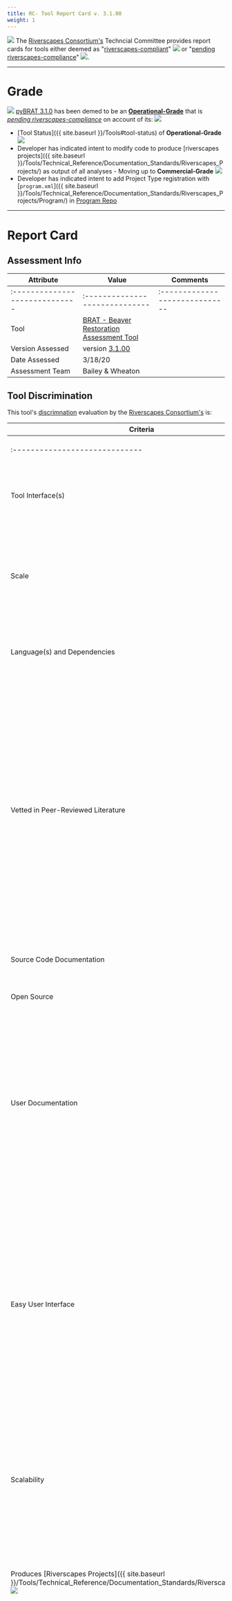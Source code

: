 ```yaml
---
title: RC- Tool Report Card v. 3.1.00
weight: 1
---
```


<a href="https://riverscapes.xyz"><img class="float-left" src="{{ site.baseurl }}/assets/images/rc/RiverscapesConsortium_Logo_Black_BHS_200w.png"></a>
The [Riverscapes Consortium's](https://riverscapes.xyz) Techncial Committee provides report cards for tools either deemed as "[riverscapes-compliant](https://riverscapes.xyz/Tools/#riverscapes-compliant)" <img  src="{{ site.baseurl }}/assets/images/rc/RiverscapesCompliant_24.png"> or "[pending riverscapes-compliance](https://riverscapes.xyz/Tools/#tools-pending-riverscapes-compliance)" <img  src="{{ site.baseurl }}/assets/images/rc/RiverscapesCompliantPending_28.png">. 

-----
# Grade
<a href="https://riverscapes.xyz/Tools/#tool-status"><img class="float-right" src="{{ site.baseurl }}/assets/images/rc/RiverscapesCompliantPending_128.png"></a> [pyBRAT 3.1.0](https://github.com/Riverscapes/pyBRAT/releases/tag/3.1.00) has been demed to be an [**Operational-Grade**]() that is [*pending riverscapes-compliance*](https://riverscapes.xyz/Tools/#tools-pending-riverscapes-compliance) on account of its:
<img class="float-left" src="{{ site.baseurl }}/assets/images/tools/TRL_badges_pngs/TRL_orange/3_badges+status+text/128w/TRL_(128px)4-orange-text.png">

- [Tool Status]({{ site.baseurl }}/Tools#tool-status) of **Operational-Grade** <img src="{{ site.baseurl }}/assets/images/tools/TRL_badges_pngs/TRL_orange/2_badges+status/24px/TRL_4_orange_24.png">
- Developer has indicated intent to modify code to produce [riverscapes projects]({{ site.baseurl }}/Tools/Technical_Reference/Documentation_Standards/Riverscapes_Projects/) as output of all analyses - Moving up to **Commercial-Grade** <img src="{{ site.baseurl }}/assets/images/tools/TRL_badges_pngs/TRL_orange/2_badges+status/24px/TRL_6_orange_24.png">
- Developer has indicated intent to add Project Type registration with [`program.xml`]({{ site.baseurl }}/Tools/Technical_Reference/Documentation_Standards/Riverscapes_Projects/Program/) in [Program Repo](https://github.com/Riverscapes/Program) 

--------
# Report Card
## Assessment  Info

| Attribute | Value | Comments |
|--------------------------------|-----------------------------------------------------------------------------|--------------------------------|
| :----------------------------- | :----------------------------- | :----------------------------- |
| Tool | [BRAT - Beaver Restoration Assessment Tool](https://brat.riverscapes.xyz) |  |
| Version Assessed | version [3.1.00](https://github.com/Riverscapes/pyBRAT/releases/tag/3.1.00) |  |
| Date Assessed | 3/18/20 |  |
| Assessment Team | Bailey & Wheaton |  |

## Tool Discrimination
This tool's [discrimnation](https://riverscapes.xyz/Tools/#model-discrimination) evaluation by the [Riverscapes Consortium's](https://riverscapes.xyz) is:

| Criteria | Value | Evaluation | Comments |
|------------------------------------|---------------------------------------------------------------------------------------------------------------------------------------------------------------------------------------------------------|----------------------------------------------------------|-----------------------------------------------------------------------------------------------------------------------------------------------------------------------------------------------------------------------------------------------------------------------------------------------------------------------------------------------------------------------------------------------------------------------------------------------------------------------------------|
| :----------------------------- | :----------------------------- |  | :----------------------------- |
| Tool Interface(s) | <img src="{{ site.baseurl }}/assets/images/tools/ArcPyToolbox.png">:  [ArcPy Toolbox in ArcGIS](https://desktop.arcgis.com/en/arcmap/10.7/analyze/creating-tools/a-quick-tour-of-python-toolboxes.htm) | <i class="fa fa-battery-half" aria-hidden="true"></i> | Tool is a series of steps (wizard-driven) that is very specific to freely available US data. |
| Scale | Network (reach scale resolution, watershed extent) | <i class="fa fa-battery-full" aria-hidden="true"></i> | This tool has been applied across entire states, regions and watersheds, resolving detail down to 250 m to 300 m length reaches of riverscape. |
| Language(s) and Dependencies | Python with ArcPy, [NumPy_mkl](https://www.lfd.uci.edu/~gohlke/pythonlibs/#numpy) and <br>[scikit-fuzzy dependencies](https://pypi.python.org/pypi/scikit-fuzzy). | <i class="fa fa-battery-full" aria-hidden="true"></i> | Dependencies are well documented [here](http://brat.riverscapes.xyz/Documentation/Download/ComputerSetup.html#python-prerequisites). |
| Vetted in Peer-Reviewed Literature | Yes. One [paper](http://brat.riverscapes.xyz/references.html#peer-reviewed-publication): Macfarlane et al. (2015) | <i class="fa fa-battery-half" aria-hidden="true"></i> | The existing capacity model is vetted, and the historical capacity model is well described. The version in the publication is [2.0](https://github.com/Riverscapes/pyBRAT/releases/tag/v2.0.0), but the capacity model is basically the same in 3.0. Many of the risk, beaver management, conservation and restoration concepts have not yet been vetted in scholarly literature but have been applied, tested and vetted by many scientists and managers across the US and UK. |
| Source Code Documentation | Source code is clearly organized and documented | <i class="fa fa-battery-full" aria-hidden="true"></i> |  |
| Open Source | [open-source](https://github.com/Riverscapes/pyBRAT) <i class="fa fa-github" aria-hidden="true"></i> with [GNU General Public License v 3.0](https://github.com/Riverscapes/pyBRAT/blob/master/LICENSE) | <i class="fa fa-battery-half" aria-hidden="true"></i> | Open source code, but code requires ArcGIS licenses to run. |
| User Documentation | Includes: [Installation](http://brat.riverscapes.xyz/Documentation/Download/), [Tutorials](http://brat.riverscapes.xyz/Documentation/Tutorials/) with videos, and implementation tips | <i class="fa fa-battery-half" aria-hidden="true"></i> | The documentation is very comprehensive, but could be streamlined, contains many out of date components (e.g. applies to V 2.0). It would be helpful to separate tutorials from a command reference. Also it would be helpful to have conceptual references. |
| Easy User Interface | Tool is primarily accessed via ArcToolbox custom tools or command prompt. | <i class="fa fa-battery-quarter" aria-hidden="true"></i> | For a power ArcGIS user that is familiar with geoprocessing and really understands the model, they can make this work. However, the user experience is fragile, not very flexible and this is not an easy-to-use tool for end user. Most "users" or consumers of BRAT, do not run pyBRAT, but instead think of the "tool" as the outputs of the model. |
| Scalability | Tool can be batched, and development team made major strides in implementing batch-processing (typically applied to HUC-8s). | <i class="fa fa-battery-half" aria-hidden="true"></i> | The scalability is functional, but requires lots of custom scripting, has unnecessary hard-coding built in, and requires extensive manual pre-processing and preparation of data. |
|  Produces [Riverscapes Projects]({{ site.baseurl }}/Tools/Technical_Reference/Documentation_Standards/Riverscapes_Projects/) <img  src="{{ site.baseurl }}/assets/images/data/RiverscapesProject_24.png"> | Tool is outputing to disk data in a Rivescapes Project. | <i class="fa fa-battery-half" aria-hidden="true"></i> | Unfortunately, [3.1.00](https://github.com/Riverscapes/pyBRAT/releases/tag/3.1.00) is not producing Riverscapes Projects that are fully-compatible or registered with [RAVE](https://rave.riverscapes.xyz) |
| **TOOL GRADE** | <img class="float-left" src="{{ site.baseurl }}/assets/images/tools/TRL_badges_pngs/TRL_orange/2_badges+status/32px/TRL_4_orange_32.png"> Operational-Grade  | <i class="fa fa-battery-half" aria-hidden="true"></i> | This tool has been [applied extensively](http://brat.riverscapes.xyz/BRATData/) throughout the Western US and in the UK. It has been used extensively to inform policy and planning and state-wide, regional and watershed extents, but also to inform restoration planning and design at the reach-scale. Others have picked up and applied the model, but for the most part it has been implemented by the [USU ETAL team](http://etal.joewheaton.org). It is well deserving of an **Operational Grade**. |

**Evaluation Key:**
None or Not Applicable: <i class="fa fa-battery-empty" aria-hidden="true"></i> •
Minimal or In Progress: <i class="fa fa-battery-quarter" aria-hidden="true"></i> •
Functional: <i class="fa fa-battery-half" aria-hidden="true"></i> •
Fully Developed: <i class="fa fa-battery-full" aria-hidden="true"></i>  

## Tool Output Utility

| Criteria | Value | Evaluation | Comments |
|---------------------------------------------------------------------------------------------------------------------------------------------------------------------------------------------------------------------------------|--------------------------------|----------------------------------------------------------|--------------------------------|
| :----------------------------- | :----------------------------- | :----------------------------- | :----------------------------- |
| [RAVE](https://rave.riverscapes.xyz)- Compliant Riverscapes Projects <img  src="{{ site.baseurl }}/assets/images/data/RiverscapesProject_24.png">? | Produces Riverscapes Project, but not RAVE-compliant | <i class="fa fa-battery-quarter" aria-hidden="true"></i> | Simple refactoring needed and add Project Type registration with [`program.xml`]({{ site.baseurl }}/Tools/Technical_Reference/Documentation_Standards/Riverscapes_Projects/Program/) in [Program Repo](https://github.com/Riverscapes/Program) . |
| [RAVE](https://rave.riverscapes.xyz) Business Logic Defined? | Not for [3.1.00](https://github.com/Riverscapes/pyBRAT/releases/tag/3.1.00), but example exists for BETA [sqlBRAT](https://github.com/Riverscapes/sqlBRAT) that is functional | <i class="fa fa-battery-empty" aria-hidden="true"></i> | Simple to remedy. Projects do currently have Arc Layer Packages following project structure and entirely symbolized. |
| Riverscapes Projects hosted in public-facing [Riverscapes Warehouse(s)](https://riverscapes.xyz/Data_Warehouses/#warehouse-explorer-concept) <img src="{{ site.baseurl }}/assets/images/data/RiverscapesWarehouseCloud_24.png"> | No. Data is primarily on USU Box Servers and some on DataBasin.org. Users are pointed to where publicly available data exists from [here]({{ site.baseurl }}/BRATData/). | <i class="fa fa-battery-empty" aria-hidden="true"></i> | The data is very, very difficult to find from the inconsistent and incomplete [data pages]({{ site.baseurl }}/BRATData/). Warehousing is the goal, but in the meantime this could be made easier. |
| Riverscapes Projects connected to [Web-Maps](https://riverscapes.xyz/Data_Warehouses#web-maps) <i class="fa fa-map-o" aria-hidden="true"></i> | Not consistently. A proof of concept exist for [Idaho BRAT](https://riverscapes.github.io/BratMap/#/), but has not been cartographically curated. Similarly, a [DataBasin](https://databasin.org/datasets/1420ffb7e9674753a5fb626e2b830c1f) entry exists for [Utah BRAT](http://brat.riverscapes.xyz/BRATData/USA/UDWR_Utah/) | <i class="fa fa-battery-quarter" aria-hidden="true"></i> | All old data sets should be made Web Map accessible and clear about what version they were produced from and what years they correspond to (i.e. Riverscapes Project metadata) |
| Riverscapes Projects connected to Field [Apps](https://riverscapes.xyz//Data_Warehouses#apps---pwas) <img src="{{ site.baseurl }}/assets/images/tools/PWA.png"> | Not publicly. Some simple Arc Data Collector field apps have been used, but they are not reliable, scalable or deployable to external audiences. | <i class="fa fa-battery-quarter" aria-hidden="true"></i> | The workflows and forms are well tested and vetted. This needs funding to develop as commercial, professional-grade reliable web app. |

## Developer Intent

The BRAT [devleopment team]({{ site.baseurl }}/support.html) are actively seeking funding to build a **Commercial-Grade** <img src="{{ site.baseurl }}/assets/images/tools/TRL_badges_pngs/TRL_orange/2_badges+status/24px/TRL_7_orange_24.png"> version of BRAT, which would:
- Have an inviting [web-map interface](https://riverscapes.xyz/Data_Warehouses/#web-maps) so non GIS-users can discover BRAT runs and explore them and interrogate them.
- Making it easy for GIS users to download BRAT for use in [RAVE](https://rave.riverscapes.xyz) with [Riverscapes Projects](https://riverscapes.xyz/Tools/Technical_Reference/Documentation_Standards/Riverscapes_Projects/) <img  src="{{ site.baseurl }}/assets/images/data/RiverscapesProject_24.png">
- Encourage more user-interaction with BRAT outputs and crowd-sourcing of information to create ownership of outputs
  - Allow users to visualize dynamic outputs of BRAT through time 
  - Allow users to upload their own BRAT projects
  - Allow users to provide their own inputs locally (@ a reach) and produce local realizations.
  - Allow users to upload (or make) their own beaver dam and activity observations
  - Allow discovery of past BRAT runs in Warehouse
  - Present transparent ranking of level of BRAT model curation or [dataset rank](https://riverscapes.xyz/Data_Warehouses/#dataset-rank) and facilitate community commenting
  - Facilitate users paying modest prices (i.e. commercial) to have new runs or more carefully curated (validated, resolved, etc.) for a specific watershed and then share them with broader community

The development team at this point has already produced a beta version of a **Production-Grade** <img  src="{{ site.baseurl }}/assets/images/tools/TRL_badges_pngs/TRL_orange/2_badges+status/24px/TRL_4_orange_24.png"> version of BRAT ([sqlBRAT](https://github.com/Riverscapes/sqlBRAT) with no release yet), which will be necessary to support the **Commercial-Grade**  <img src="{{ site.baseurl }}/assets/images/tools/TRL_badges_pngs/TRL_orange/2_badges+status/24px/TRL_6_orange_24.png"> product. 

If you share this [vision]({{ site.baseurl }}/Vision.html), get in touch with the developers to support/fund the effort. 